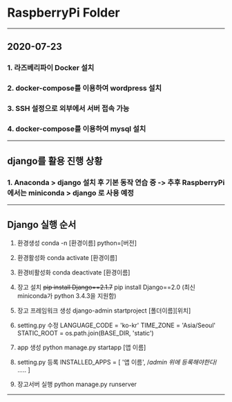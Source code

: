 # RaspberryPi Folder

---

## 2020-07-23

### 1. 라즈베리파이 Docker 설치

### 2. docker-compose를 이용하여 wordpress 설치

### 3. SSH 설정으로 외부에서 서버 접속 가능

### 4. docker-compose를 이용하여 mysql 설치

---

## django를 활용 진행 상황

### 1. Anaconda > django 설치 후 기본 동작 연습 중 -> 추후 RaspberryPi 에서는 miniconda > django 로 사용 예정

---

## Django 실행 순서

1. 환경생성
   conda -n [환경이름] python=[버전]

2. 환경활성화
   conda activate [환경이름]

3. 환경비활성화
   conda deactivate [환경이름]

4. 장고 설치
   ~~pip install Django==2.1.7~~
   pip install Django==2.0 (최신 miniconda가 python 3.4.3을 지원함)

5. 장고 프레임워크 생성
   django-admin startproject [폴더이름][위치]

6. setting.py 수정
   LANGUAGE_CODE = 'ko-kr'
   TIME_ZONE = 'Asia/Seoul'
   STATIC_ROOT = os.path.join(BASE_DIR, 'static')

7. app 생성
   python manage.py startapp [앱 이름]

8. setting.py 등록
   INSTALLED_APPS = [
   '앱 이름', /*admin 위에 등록해야한다*/
   .....
   ]

9. 장고서버 실행
   python manage.py runserver

---
